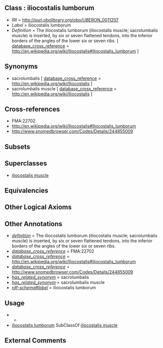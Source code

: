 
## Class : iliocostalis lumborum

 * *IRI* = http://purl.obolibrary.org/obo/UBERON_0011207
 * *Label* = iliocostalis lumborum
 * *Definition* = The iliocostalis lumborum (iliocostalis muscle; sacrolumbalis muscle) is inserted, by six or seven flattened tendons, into the inferior borders of the angles of the lower six or seven ribs. [ [database_cross_reference](../../ef/oboInOwl#hasDbXref.md) = http://en.wikipedia.org/wiki/Iliocostalis#Iliocostalis_lumborum ]

## Synonyms

 * sacrolumbalis [ [database_cross_reference](../../ef/oboInOwl#hasDbXref.md) = http://en.wikipedia.org/wiki/Iliocostalis ]
 * sacrolumbalis muscle [ [database_cross_reference](../../ef/oboInOwl#hasDbXref.md) = http://en.wikipedia.org/wiki/Iliocostalis ]

## Cross-references

 * FMA:22702
 * http://en.wikipedia.org/wiki/Iliocostalis#Iliocostalis_lumborum
 * http://www.snomedbrowser.com/Codes/Details/244855009

## Subsets


## Superclasses

 * [iliocostalis muscle](../../UBERON/51/UBERON_0002251.md)

## Equivalencies


## Other Logical Axioms


## Other Annotations

 * *[definition](../../IAO/15/IAO_0000115.md)* = The iliocostalis lumborum (iliocostalis muscle; sacrolumbalis muscle) is inserted, by six or seven flattened tendons, into the inferior borders of the angles of the lower six or seven ribs.
 * *[database_cross_reference](../../ef/oboInOwl#hasDbXref.md)* = FMA:22702
 * *[database_cross_reference](../../ef/oboInOwl#hasDbXref.md)* = http://en.wikipedia.org/wiki/Iliocostalis#Iliocostalis_lumborum
 * *[database_cross_reference](../../ef/oboInOwl#hasDbXref.md)* = http://www.snomedbrowser.com/Codes/Details/244855009
 * *[has_related_synonym](../../ym/oboInOwl#hasRelatedSynonym.md)* = sacrolumbalis
 * *[has_related_synonym](../../ym/oboInOwl#hasRelatedSynonym.md)* = sacrolumbalis muscle
 * *[rdf-schema#label](../../el/rdf-schema#label.md)* = iliocostalis lumborum

## Usage

 * -
 * [iliocostalis lumborum](../../UBERON/07/UBERON_0011207.md) SubClassOf [iliocostalis muscle](../../UBERON/51/UBERON_0002251.md)

## External Comments

